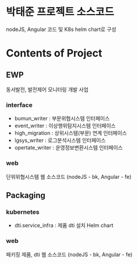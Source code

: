 박태준 프로젝트 소스코드
========

nodeJS, Angular 코드 및 
K8s helm chart로 구성

# Contents of Project

## EWP
동서발전, 발전제어 모니터링 개발 사업
### interface
  * bumun_writer : 부문위협시스템 인터페이스
  * event_writer : 이상행위탐지시스템 인터페이스
  * high_migration : 상위시스템(부문) 연계 인터페이스
  * lgsys_writer : 로그분석시스템 인터페이스
  * opertate_writer : 운영정보변환시스템 인터페이스
  
### web
단위위협시스템 웹 소스코드 (nodeJS - bk, Angular - fe)


## Packaging
### kubernetes
  * dti.service_infra : 제품 dti 설치 Helm chart
### web
패키징 제품, dti 웹 소스코드 (nodeJS - bk, Angular - fe)
